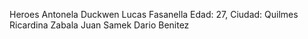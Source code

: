 Heroes
Antonela Duckwen
Lucas Fasanella Edad: 27, Ciudad: Quilmes
Ricardina Zabala
Juan Samek
Dario Benitez
